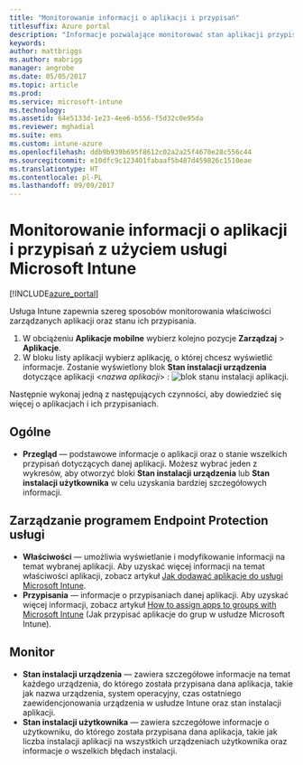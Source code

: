 ```yaml
---
title: "Monitorowanie informacji o aplikacji i przypisań"
titlesuffix: Azure portal
description: "Informacje pozwalające monitorować stan aplikacji przypisanej do użytkowników lub urządzeń."
keywords: 
author: mattbriggs
ms.author: mabrigg
manager: angrobe
ms.date: 05/05/2017
ms.topic: article
ms.prod: 
ms.service: microsoft-intune
ms.technology: 
ms.assetid: 64e5133d-1e23-4ee6-b556-f5d32c0e95da
ms.reviewer: mghadial
ms.suite: ems
ms.custom: intune-azure
ms.openlocfilehash: ddb9b939b695f8612c02a2a25f4670e28c556c44
ms.sourcegitcommit: e10dfc9c123401fabaaf5b487d459826c1510eae
ms.translationtype: HT
ms.contentlocale: pl-PL
ms.lasthandoff: 09/09/2017
---
```

# <a name="how-to-monitor-app-information-and-assignments-with-microsoft-intune"></a>Monitorowanie informacji o aplikacji i przypisań z użyciem usługi Microsoft Intune

[!INCLUDE[azure_portal](./includes/azure_portal.md)]

Usługa Intune zapewnia szereg sposobów monitorowania właściwości zarządzanych aplikacji oraz stanu ich przypisania.

1. W obciążeniu **Aplikacje mobilne** wybierz kolejno pozycje **Zarządzaj** > **Aplikacje**.
2. W bloku listy aplikacji wybierz aplikację, o której chcesz wyświetlić informacje. Zostanie wyświetlony blok **Stan instalacji urządzenia** dotyczące aplikacji <*nazwa aplikacji*> : ![blok stanu instalacji aplikacji.](./media/monitor-apps.png)

Następnie wykonaj jedną z następujących czynności, aby dowiedzieć się więcej o aplikacjach i ich przypisaniach.

## <a name="general"></a>Ogólne

- **Przegląd** — podstawowe informacje o aplikacji oraz o stanie wszelkich przypisań dotyczących danej aplikacji. Możesz wybrać jeden z wykresów, aby otworzyć bloki **Stan instalacji urządzenia** lub **Stan instalacji użytkownika** w celu uzyskania bardziej szczegółowych informacji.

## <a name="manage"></a>Zarządzanie programem Endpoint Protection usługi

- **Właściwości** — umożliwia wyświetlanie i modyfikowanie informacji na temat wybranej aplikacji. Aby uzyskać więcej informacji na temat właściwości aplikacji, zobacz artykuł [Jak dodawać aplikacje do usługi Microsoft Intune](apps-add.md).
- **Przypisania** — informacje o przypisaniach danej aplikacji. Aby uzyskać więcej informacji, zobacz artykuł [How to assign apps to groups with Microsoft Intune](apps-deploy.md) (Jak przypisać aplikacje do grup w usłudze Microsoft Intune).

## <a name="monitor"></a>Monitor

- **Stan instalacji urządzenia** — zawiera szczegółowe informacje na temat każdego urządzenia, do którego została przypisana dana aplikacja, takie jak nazwa urządzenia, system operacyjny, czas ostatniego zaewidencjonowania urządzenia w usłudze Intune oraz stan instalacji aplikacji.
- **Stan instalacji użytkownika** — zawiera szczegółowe informacje o użytkowniku, do którego została przypisana dana aplikacja, takie jak liczba instalacji aplikacji na wszystkich urządzeniach użytkownika oraz informacje o wszelkich błędach instalacji.